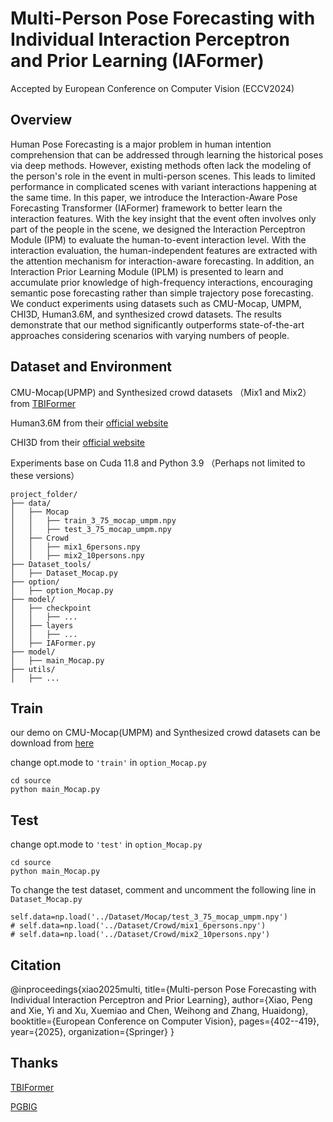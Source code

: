 # Multi-Person Pose Forecasting with Individual Interaction Perceptron and Prior Learning (IAFormer)

Accepted by European Conference on Computer Vision (ECCV2024)
## Overview
Human Pose Forecasting is a major problem in human intention comprehension that can be addressed through learning the historical poses via deep methods. However, existing methods often lack the modeling of the person's role in the event in multi-person scenes. This leads to limited performance in complicated scenes with variant interactions happening at the same time. In this paper, we introduce the Interaction-Aware Pose Forecasting Transformer (IAFormer) framework to better learn the interaction features. With the key insight that the event often involves only part of the people in the scene, we designed the Interaction Perceptron Module (IPM) to evaluate the human-to-event interaction level. With the interaction evaluation, the human-independent features are extracted with the attention mechanism for interaction-aware forecasting. In addition, an Interaction Prior Learning Module (IPLM) is presented to learn and accumulate prior knowledge of high-frequency interactions, encouraging semantic pose forecasting rather than simple trajectory pose forecasting. We conduct experiments using datasets such as CMU-Mocap, UMPM, CHI3D, Human3.6M, and synthesized crowd datasets. The results demonstrate that our method significantly outperforms state-of-the-art approaches considering scenarios with varying numbers of people.

## Dataset and Environment
CMU-Mocap(UPMP) and Synthesized crowd datasets （Mix1 and Mix2）from [TBIFormer](https://github.com/xiaogangpeng/TBIFormer)

Human3.6M from their [official website](http://vision.imar.ro/human3.6m/description.php)

CHI3D from their [official website](https://ci3d.imar.ro/chi3d)

Experiments base on Cuda 11.8 and Python 3.9 （Perhaps not limited to these versions）
```
project_folder/
├── data/
│   ├── Mocap
│   │   ├── train_3_75_mocap_umpm.npy
│   │   ├── test_3_75_mocap_umpm.npy
│   ├── Crowd
│   │   ├── mix1_6persons.npy
│   │   ├── mix2_10persons.npy
├── Dataset_tools/
│   ├── Dataset_Mocap.py
├── option/
│   ├── option_Mocap.py
├── model/
│   ├── checkpoint
│   │   ├── ...
│   ├── layers
│   │   ├── ...
│   ├── IAFormer.py
├── model/
│   ├── main_Mocap.py
├── utils/
│   ├── ...
```
## Train
our demo on CMU-Mocap(UMPM) and Synthesized crowd datasets can be download from [here](https://drive.google.com/drive/folders/1GZPz_wv2Pw7F38Xc9PKUH6f-zNHwnlXU?usp=share_link)

change opt.mode to `'train'` in `option_Mocap.py`
```
cd source
python main_Mocap.py
```
## Test
change opt.mode to `'test'` in `option_Mocap.py`
```
cd source
python main_Mocap.py
```
To change the test dataset, comment and uncomment the following line in `Dataset_Mocap.py`
```
self.data=np.load('../Dataset/Mocap/test_3_75_mocap_umpm.npy')
# self.data=np.load('../Dataset/Crowd/mix1_6persons.npy')
# self.data=np.load('../Dataset/Crowd/mix2_10persons.npy')
```
## Citation
@inproceedings{xiao2025multi,
  title={Multi-person Pose Forecasting with Individual Interaction Perceptron and Prior Learning},
  author={Xiao, Peng and Xie, Yi and Xu, Xuemiao and Chen, Weihong and Zhang, Huaidong},
  booktitle={European Conference on Computer Vision},
  pages={402--419},
  year={2025},
  organization={Springer}
}

## Thanks
[TBIFormer](https://github.com/xiaogangpeng/TBIFormer)

[PGBIG](https://github.com/705062791/PGBIG)
